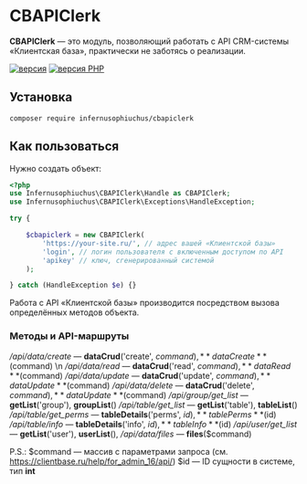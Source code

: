 # CBAPIClerk

**CBAPIClerk** — это модуль, позволяющий работать с API CRM-системы «Клиентская база», практически не заботясь о реализации.

[![версия](https://img.shields.io/badge/%D0%B2%D0%B5%D1%80%D1%81%D0%B8%D1%8F-1.0.0-blue "версия")](htthttps://img.shields.io/badge/%D0%B2%D0%B5%D1%80%D1%81%D0%B8%D1%8F-1.0.0-bluep:// "версия") [![версия PHP](https://img.shields.io/badge/PHP-7.3%2B-blue "версия PHP")](httphttps://img.shields.io/badge/PHP-7.3%2B-blue:// "версия PHP")

## Установка

`composer require infernusophiuchus/cbapiclerk`

## Как пользоваться

Нужно создать объект:

```php
<?php
use Infernusophiuchus\CBAPIClerk\Handle as CBAPIClerk;
use Infernusophiuchus\CBAPIClerk\Exceptions\HandleException;

try {

	$cbapiclerk = new CBAPIClerk(
		'https://your-site.ru/', // адрес вашей «Клиентской базы»
		'login', // логин пользователя с включенным доступом по API
		'apikey' // ключ, сгенерированный системой
	);

} catch (HandleException $e) {}

```

Работа с API «Клиентской базы» производится посредством вызова определённых методов объекта.

### Методы и API-маршруты

_/api/data/create_ — **dataCrud**('create', $command), **dataCreate**($command) \n
_/api/data/read_ — **dataCrud**('read', $command), **dataRead**($command)
_/api/data/update_ — **dataCrud**('update', $command), **dataUpdate**($command)
_/api/data/delete_ — **dataCrud**('delete', $command), **dataUpdate**($command)
_/api/group/get_list_ — **getList**('group'), **groupList**()
_/api/table/get_list_ — **getList**('table'), **tableList**()
_/api/table/get_perms_ — **tableDetails**('perms', $id), **tablePerms**($id)
_/api/table/info_ — **tableDetails**('info', $id), **tableInfo**($id)
_/api/user/get_list_ — **getList**('user'), **userList**(),
_/api/data/files_ — **files**($command)

P.S.:
$command — массив с параметрами запроса (см. https://clientbase.ru/help/for_admin_16/api/)
$id — ID сущности в системе, тип **int**
